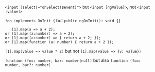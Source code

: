 ```<input (select)="onSelect($event)">``` but ```<input [ngValue]>```, not ```<input [value]>```

```foo implements OnInit {``` but ```public ngOnInit(): void {}```

```
   [1].map(a => a + 2);
or [1].map((a:number) => a + 2);
or [1].map((a:number) => { return a + 2; });
or [1].map(function (a: number) { return a + 2 });
``` 

```[1].map(value => value * 2)``` but not ```[1].map(value => {v: value})```


 
 
```function (foo: number, bar: number|null)``` but also ```function (foo: number, bar?: number)```
